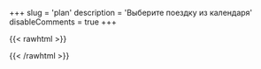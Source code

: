 +++
slug = 'plan'
description = 'Выберите поездку из календаря'
disableComments = true
+++



{{< rawhtml >}}
<div data-tockify-component="calendar" data-tockify-calendar="testcalendar1111tqtq">
</div>
<script data-cfasync="false" data-tockify-script="embed" src="https://public.tockify.com/browser/embed.js">
</script>
{{< /rawhtml >}}





